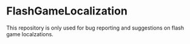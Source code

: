 # FlashGameLocalization
This repository is only used for bug reporting and suggestions on flash game localzations.

